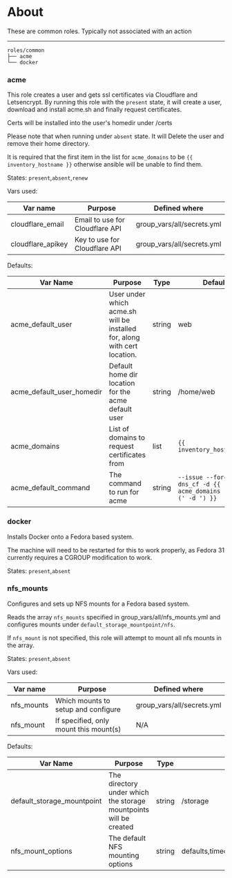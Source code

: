 # About

These are common roles. Typically not associated with an action

---

```
roles/common
├── acme
└── docker
```

### acme

This role creates a user and gets ssl certificates via Cloudflare and Letsencrypt. By running this role with the `present` state, it will create a user, download and install acme.sh and finally request certificates.

Certs will be installed into the user's homedir under /certs

Please note that when running under `absent` state. It will Delete the user and remove their home directory.

It is required that the first item in the list for `acme_domains` to be `{{ inventory_hostname }}` otherwise ansible will be unable to find them.

States: `present`,`absent`,`renew`

Vars used:

| Var name          | Purpose                         | Defined where              |
| ----------------- | ------------------------------- | -------------------------- |
| cloudflare_email  | Email to use for Cloudflare API | group_vars/all/secrets.yml |
| cloudflare_apikey | Key to use for Cloudflare API   | group_vars/all/secrets.yml |

Defaults:

| Var Name                  | Purpose                                                                   | Type   | Default                                                               |
| ------------------------- | ------------------------------------------------------------------------- | ------ | --------------------------------------------------------------------- |
| acme_default_user         | User under which acme.sh will be installed for, along with cert location. | string | web                                                                   |
| acme_default_user_homedir | Default home dir location for the acme default user                       | string | /home/web                                                             |
| acme_domains              | List of domains to request certificates from                              | list   | `{{ inventory_hostname_}}`                                            |
| acme_default_command      | The command to run for acme                                               | string | `--issue --force --dns dns_cf -d {{ acme_domains \| join (' -d ') }}` |

### docker

Installs Docker onto a Fedora based system. 

The machine will need to be restarted for this to work properly, as Fedora 31 currently requires a CGROUP modification to work.

States: `present`,`absent`

### nfs_mounts

Configures and sets up NFS mounts for a Fedora based system.

Reads the array `nfs_mounts` specified in group_vars/all/nfs_mounts.yml and configures mounts under `default_storage_mountpoint/nfs`.

If `nfs_mount` is not specified, this role will attempt to mount all nfs mounts in the array.

States: `present`,`absent`

Vars used:

| Var name   | Purpose                                | Defined where              |
| ---------- | -------------------------------------- | -------------------------- |
| nfs_mounts | Which mounts to setup and configure    | group_vars/all/secrets.yml |
| nfs_mount  | If specified, only mount this mount(s) | N/A                        |

Defaults:

| Var Name                   | Purpose                                                           | Type   | Default                              |
| -------------------------- | ----------------------------------------------------------------- | ------ | ------------------------------------ |
| default_storage_mountpoint | The directory under which the storage mountpoints will be created | string | /storage                             |
| nfs_mount_options          | The default NFS mounting options                                  | string | defaults,timeo=900,retrans=5,_netdev |
